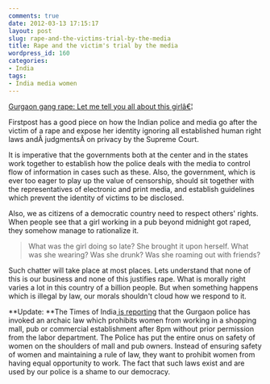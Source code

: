 ```yaml
---
comments: true
date: 2012-03-13 17:15:17
layout: post
slug: rape-and-the-victims-trial-by-the-media
title: Rape and the victim's trial by the media
wordpress_id: 160
categories:
- India
tags:
- India media women
---
```


[Gurgaon gang rape: Let me tell you all about this girlâ€¦](http://www.firstpost.com/living/gurgaon-gang-rape-let-me-tell-you-all-about-this-girl-242185.html)

Firstpost has a good piece on how the Indian police and media go after the victim of a rape and expose her identity ignoring all established human right laws andÂ judgmentsÂ on privacy by the Supreme Court.

It is imperative that the governments both at the center and in the states work together to establish how the police deals with the media to control flow of information in cases such as these. Also, the government, which is ever too eager to play up the value of censorship, should sit together with the representatives of electronic and print media, and establish guidelines which prevent the identity of victims to be disclosed.

Also, we as citizens of a democratic country need to respect others' rights. When people see that a girl working in a pub beyond midnight got raped, they somehow manage to rationalize it.


> What was the girl doing so late? She brought it upon herself. What was she wearing? Was she drunk? Was she roaming out with friends?


Such chatter will take place at most places. Lets understand that none of this is our business and none of this justifies rape. What is morally right varies a lot in this country of a billion people. But when something happens which is illegal by law, our morals shouldn't cloud how we respond to it.

**Update: **The Times of India[ is reporting](http://timesofindia.indiatimes.com/city/gurgaon/Dont-work-after-8pm-Gurgaon-tells-women/articleshow/12254740.cms?utm_source=facebook&utm_medium=toionFB) that the Gurgaon police has invoked an archaic law which prohibits women from working in a shopping mall, pub or commercial establishment after 8pm without prior permission from the labor department. The Police has put the entire onus on safety of women on the shoulders of mall and pub owners. Instead of ensuring safety of women and maintaining a rule of law, they want to prohibit women from having equal opportunity to work. The fact that such laws exist and are used by our police is a shame to our democracy.


